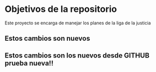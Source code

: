 # Objetivos de la repositorio

Este proyecto se encarga de manejar los planes de la liga de la justicia

## Estos cambios son nuevos

## Estos cambios son los nuevos desde GITHUB prueba nueva!!



